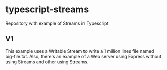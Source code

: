 # typescript-streams
Repository with example of Streams in Typescript

## V1
This example uses a Writable Stream to write a 1 million lines file named big-file.txt.
Also, there's an example of a Web server using Express without using Streams and other using Streams.
